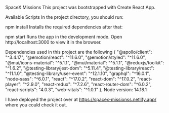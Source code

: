 SpaceX Missions
This project was bootstrapped with Create React App.

Available Scripts
In the project directory, you should run:

npm install
Installs the required dependencies after that:

npm start
Runs the app in the development mode.
Open http://localhost:3000 to view it in the browser.

Dependencies used in this project are the following
{
    "@apollo/client": "^3.4.17",
    "@emotion/react": "^11.6.0",
    "@emotion/styled": "^11.6.0",
    "@mui/icons-material": "^5.1.1",
    "@mui/material": "^5.1.1",
    "@reduxjs/toolkit": "^1.6.2",
    "@testing-library/jest-dom": "^5.11.4",
    "@testing-library/react": "^11.1.0",
    "@testing-library/user-event": "^12.1.10",
    "graphql": "^16.0.1",
    "node-sass": "^6.0.1",
    "react": "^17.0.2",
    "react-dom": "^17.0.2",
    "react-player": "^2.9.0",
    "react-redux": "^7.2.6",
    "react-router-dom": "^6.0.2",
    "react-scripts": "4.0.3",
    "web-vitals": "^1.0.1"
  },
Node version: 14.18.1

I have deployed the project over at https://spacex-missionss.netlify.app/ where you could check it out.